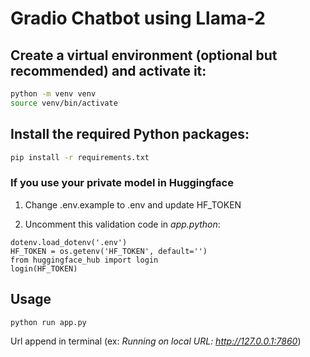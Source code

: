 # Gradio Chatbot using Llama-2

## Create a virtual environment (optional but recommended) and activate it:

```bash
python -m venv venv
source venv/bin/activate  
```

## Install the required Python packages:

```bash
pip install -r requirements.txt
```

### If you use your private model in Huggingface

1. Change .env.example to .env and update HF_TOKEN 

2. Uncomment this validation code in *app.python*:
```
dotenv.load_dotenv('.env')
HF_TOKEN = os.getenv('HF_TOKEN', default='')
from huggingface_hub import login
login(HF_TOKEN)
```

## Usage

```bash
python run app.py
```

Url append in terminal (ex: *Running on local URL: http://127.0.0.1:7860*)
